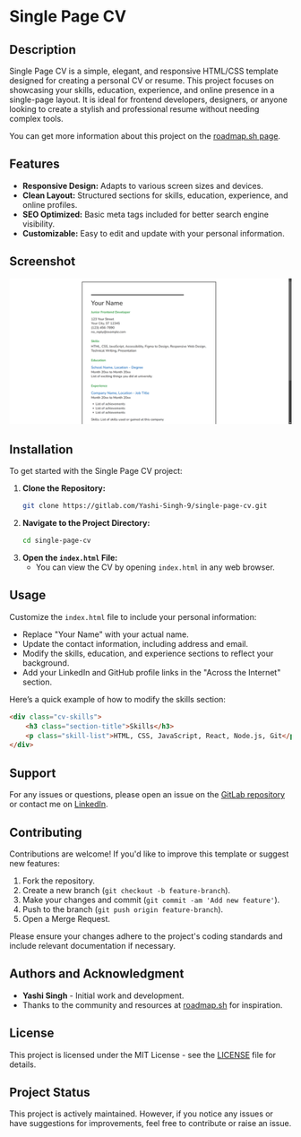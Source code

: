 # Single Page CV

## Description

Single Page CV is a simple, elegant, and responsive HTML/CSS template designed for creating a personal CV or resume. This project focuses on showcasing your skills, education, experience, and online presence in a single-page layout. It is ideal for frontend developers, designers, or anyone looking to create a stylish and professional resume without needing complex tools.

You can get more information about this project on the [roadmap.sh page](https://roadmap.sh/projects/single-page-cv).

## Features

- **Responsive Design:** Adapts to various screen sizes and devices.
- **Clean Layout:** Structured sections for skills, education, experience, and online profiles.
- **SEO Optimized:** Basic meta tags included for better search engine visibility.
- **Customizable:** Easy to edit and update with your personal information.

## Screenshot

![Screenshot](design.png)

## Installation

To get started with the Single Page CV project:

1. **Clone the Repository:**
   ```bash
   git clone https://gitlab.com/Yashi-Singh-9/single-page-cv.git
   ```
2. **Navigate to the Project Directory:**
   ```bash
   cd single-page-cv
   ```
3. **Open the `index.html` File:**
   - You can view the CV by opening `index.html` in any web browser.

## Usage

Customize the `index.html` file to include your personal information:

- Replace "Your Name" with your actual name.
- Update the contact information, including address and email.
- Modify the skills, education, and experience sections to reflect your background.
- Add your LinkedIn and GitHub profile links in the "Across the Internet" section.

Here’s a quick example of how to modify the skills section:

```html
<div class="cv-skills">
    <h3 class="section-title">Skills</h3>
    <p class="skill-list">HTML, CSS, JavaScript, React, Node.js, Git</p>
</div>
```

## Support

For any issues or questions, please open an issue on the [GitLab repository](https://gitlab.com/Yashi-Singh-9/single-page-cv/issues) or contact me on [LinkedIn](https://www.linkedin.com/in/yashi-singh-b4143a246).

## Contributing

Contributions are welcome! If you'd like to improve this template or suggest new features:

1. Fork the repository.
2. Create a new branch (`git checkout -b feature-branch`).
3. Make your changes and commit (`git commit -am 'Add new feature'`).
4. Push to the branch (`git push origin feature-branch`).
5. Open a Merge Request.

Please ensure your changes adhere to the project's coding standards and include relevant documentation if necessary.

## Authors and Acknowledgment

- **Yashi Singh** - Initial work and development.
- Thanks to the community and resources at [roadmap.sh](https://roadmap.sh) for inspiration.

## License

This project is licensed under the MIT License - see the [LICENSE](LICENSE) file for details.

## Project Status

This project is actively maintained. However, if you notice any issues or have suggestions for improvements, feel free to contribute or raise an issue.
